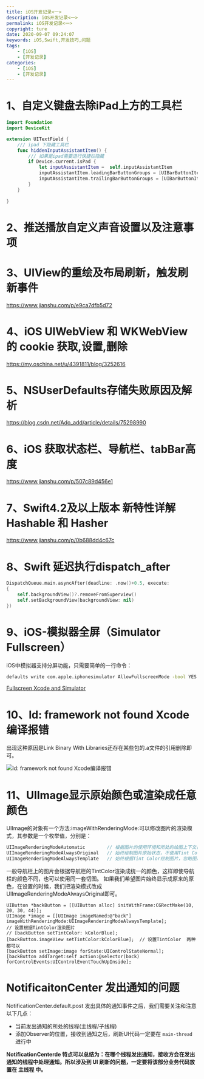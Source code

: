 ```yaml
---
title: iOS开发记录<一>
description: iOS开发记录<一>
permalink: iOS开发记录<一>
copyright: ture
date: 2020-09-07 09:24:07
keywords: iOS,Swift,开发技巧,问题
tags:
    - [iOS]
    - [开发记录]
categories:
    - [iOS]
    - [开发记录]
---
```


# 1、自定义键盘去除iPad上方的工具栏

```Swift
import Foundation
import DeviceKit

extension UITextField {
    /// ipad 下隐藏工具栏
    func hiddenInputAssistantItem() {
        /// 如果是ipad需要进行快捷栏隐藏
        if Device.current.isPad {
            let inputAssistantItem =  self.inputAssistantItem
            inputAssistantItem.leadingBarButtonGroups = [UIBarButtonItemGroup]()
            inputAssistantItem.trailingBarButtonGroups = [UIBarButtonItemGroup]()
        }
    }
    
}
```

# 2、推送播放自定义声音设置以及注意事项


# 3、UIView的重绘及布局刷新，触发刷新事件

https://www.jianshu.com/p/e9ca7dfb5d72

# 4、iOS UIWebView 和 WKWebView 的 cookie 获取,设置,删除
https://my.oschina.net/u/4391811/blog/3252616

# 5、NSUserDefaults存储失败原因及解析
https://blog.csdn.net/Ado_add/article/details/75298990

# 6、iOS 获取状态栏、导航栏、tabBar高度
https://www.jianshu.com/p/507c89d456e1


# 7、Swift4.2及以上版本 新特性详解 Hashable 和 Hasher

https://www.jianshu.com/p/0b688dd4c67c

# 8、Swift 延迟执行dispatch_after

```Swift
DispatchQueue.main.asyncAfter(deadline: .now()+0.5, execute: 
{
    self.backgroundView()?.removeFromSuperview()
    self.setBackgroundView(backgroundView: nil)
})
```

# 9、iOS-模拟器全屏（Simulator Fullscreen）

iOS中模拟器支持分屏功能，只需要简单的一行命令：
```Bash
defaults write com.apple.iphonesimulator AllowFullscreenMode -bool YES
```
[Fullscreen Xcode and Simulator](https://dev.to/zdnk/-fullscreen-xcode-and-simulator-42ng)

# 10、ld: framework not found Xcode编译报错

出现这种原因是Link Binary With Libraries还存在某些包的.a文件的引用删除即可。

![ld: framework not found Xcode编译报错](https://cdn.xuebaonline.com/record-1-1-2.png "")

# 11、UIImage显示原始颜色或渲染成任意颜色

UIImage的对象有一个方法:imageWithRenderingMode:可以修改图片的渲染模式，其参数是一个枚举值，分别是：
```Swift
UIImageRenderingModeAutomatic        // 根据图片的使用环境和所处的绘图上下文自动调整渲染模式。  
UIImageRenderingModeAlwaysOriginal   // 始终绘制图片原始状态，不使用Tint Color。  
UIImageRenderingModeAlwaysTemplate   // 始终根据Tint Color绘制图片，忽略图片的颜色信息
```
一般导航栏上的图片会根据导航栏的TintColor渲染成统一的颜色，这样即使导航栏的颜色不同，也可以使用同一套切图。
如果我们希望图片始终显示成原来的原色，在设置的时候，我们把渲染模式改成UIImageRenderingModeAlwaysOriginal即可。

```Objc
UIButton *backButton = [[UIButton alloc] initWithFrame:CGRectMake(10, 20, 30, 44)];
UIImage *image = [[UIImage imageNamed:@"back"] imageWithRenderingMode:UIImageRenderingModeAlwaysTemplate];  
// 设置根据TintColor渲染图片
// [backButton setTintColor: kColorBlue];
[backButton.imageView setTintColor:kColorBlue];  // 设置TintColor  两种都可以
[backButton setImage:image forState:UIControlStateNormal];  
[backButton addTarget:self action:@selector(back) forControlEvents:UIControlEventTouchUpInside];
```

# NotificaitonCenter 发出通知的问题
NotificationCenter.default.post 发出具体的通知事件之后，我们需要关注和注意以下几点：
    
+ 当前发出通知的所处的线程(主线程/子线程)
+ 添加Observer的位置，接收到通知之后，刷新UI代码一定要在 ```main-thread``` 进行中

**NotificationCenterde 特点可以总结为：在哪个线程发出通知，接收方会在发出通知的线程中处理通知。所以涉及到 UI 刷新的问题，一定要将该部分业务代码放置在 主线程 中。**